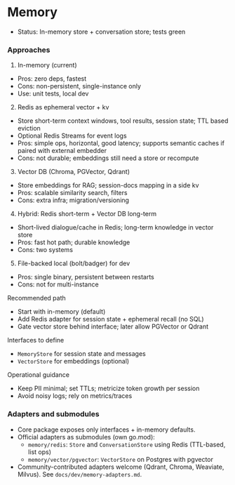 # Memory

- Status: In-memory store + conversation store; tests green

### Approaches
1) In-memory (current)
- Pros: zero deps, fastest
- Cons: non-persistent, single-instance only
- Use: unit tests, local dev

2) Redis as ephemeral vector + kv
- Store short-term context windows, tool results, session state; TTL based eviction
- Optional Redis Streams for event logs
- Pros: simple ops, horizontal, good latency; supports semantic caches if paired with external embedder
- Cons: not durable; embeddings still need a store or recompute

3) Vector DB (Chroma, PGVector, Qdrant)
- Store embeddings for RAG; session-docs mapping in a side kv
- Pros: scalable similarity search, filters
- Cons: extra infra; migration/versioning

4) Hybrid: Redis short-term + Vector DB long-term
- Short-lived dialogue/cache in Redis; long-term knowledge in vector store
- Pros: fast hot path; durable knowledge
- Cons: two systems

5) File-backed local (bolt/badger) for dev
- Pros: single binary, persistent between restarts
- Cons: not for multi-instance

Recommended path
- Start with in-memory (default)
- Add Redis adapter for session state + ephemeral recall (no SQL)
- Gate vector store behind interface; later allow PGVector or Qdrant

Interfaces to define
- `MemoryStore` for session state and messages
- `VectorStore` for embeddings (optional)

Operational guidance
- Keep PII minimal; set TTLs; metricize token growth per session
- Avoid noisy logs; rely on metrics/traces

### Adapters and submodules
- Core package exposes only interfaces + in-memory defaults.
- Official adapters as submodules (own go.mod):
  - `memory/redis`: `Store` and `ConversationStore` using Redis (TTL-based, list ops)
  - `memory/vector/pgvector`: `VectorStore` on Postgres with pgvector
- Community-contributed adapters welcome (Qdrant, Chroma, Weaviate, Milvus). See `docs/dev/memory-adapters.md`.
